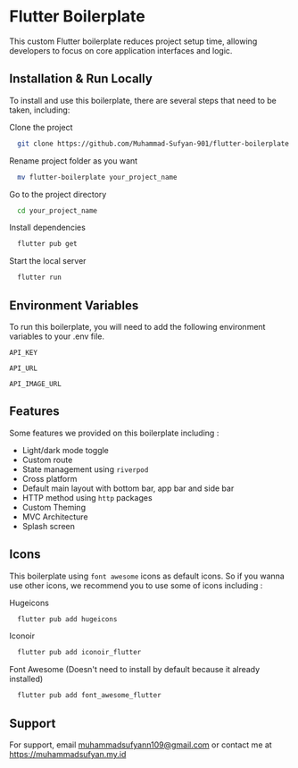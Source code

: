 # Flutter Boilerplate

This custom Flutter boilerplate reduces project setup time, allowing developers to focus on core application interfaces and logic.

## Installation & Run Locally

To install and use this boilerplate, there are several steps that need to be taken, including:

Clone the project

```bash
  git clone https://github.com/Muhammad-Sufyan-901/flutter-boilerplate.git
```

Rename project folder as you want

```bash
  mv flutter-boilerplate your_project_name
```

Go to the project directory

```bash
  cd your_project_name
```

Install dependencies

```bash
  flutter pub get
```

Start the local server

```bash
  flutter run
```

## Environment Variables

To run this boilerplate, you will need to add the following environment variables to your .env file.

`API_KEY`

`API_URL`

`API_IMAGE_URL`

## Features

Some features we provided on this boilerplate including :

- Light/dark mode toggle
- Custom route
- State management using `riverpod`
- Cross platform
- Default main layout with bottom bar, app bar and side bar
- HTTP method using `http` packages
- Custom Theming
- MVC Architecture
- Splash screen

## Icons

This boilerplate using `font awesome` icons as default icons. So if you wanna use other icons, we recommend you to use some of icons including :

Hugeicons

```bash
  flutter pub add hugeicons
```

Iconoir

```bash
  flutter pub add iconoir_flutter
```

Font Awesome (Doesn't need to install by default because it already installed)

```bash
  flutter pub add font_awesome_flutter
```

## Support

For support, email muhammadsufyann109@gmail.com or contact me at https://muhammadsufyan.my.id
